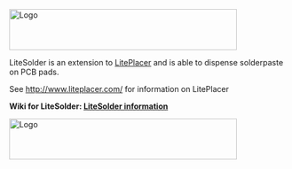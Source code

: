 
<img src="https://user-images.githubusercontent.com/44228694/52347222-b629f080-2a21-11e9-8768-c68ef8ff4792.png" width="410" height="74" title="Logo">

LiteSolder is an extension to [LitePlacer](https://github.com/jkuusama/LitePlacer-DEV) and is able to dispense solderpaste on PCB pads.

See  http://www.liteplacer.com/ for information on LitePlacer

**Wiki for LiteSolder:
[LiteSolder information](https://github.com/Carinalo93/LiteSolder/wiki)**



<img src="https://raw.githubusercontent.com/wiki/Carinalo93/LiteSolder/ref/Logo.png" width="410" height="74" title="Logo">

